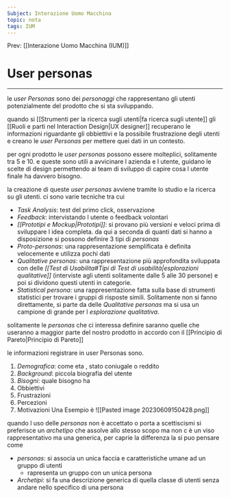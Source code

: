 ```yaml
---
Subject: Interazione Uomo Macchina
topic: nota
tags: IUM
---
```


Prev: [[Interazione Uomo Macchina (IUM)]]

# User personas
---
le _user Personas_ sono dei _personaggi_ che rappresentano gli utenti potenzialmente del prodotto che si sta sviluppando.

quando si [[Strumenti per la ricerca sugli utenti|fa ricerca sugli utente]] gli [[Ruoli e parti nel Interaction Design|UX designer]] recuperano le informazioni riguardante gli obbiettivi e la possibile frustrazione degli utenti e creano le _user Personas_ per mettere quei dati in un contesto.

per ogni prodotto le _user personas_ possono essere molteplici, solitamente tra 5 e 10. e queste sono utili a avvicinare l azienda e l utente, guidano le scelte di design permettendo ai team di sviluppo di capire cosa l utente finale ha davvero bisogno.


la creazione di queste _user personas_ avviene tramite lo studio e la ricerca su gli utenti. ci sono varie tecniche tra cui 
- _Task Analysis_: test del primo click, osservazione
- _Feedback_: intervistando l utente o feedback volontari
- _[[Prototipi e Mockup|Prototipi]]_: si provano più versioni e veloci prima di sviluppare l idea completa.
da qui a seconda di quanti dati si hanno a disposizione si possono definire 3 tipi di _personas_
- _Proto-personas_: una rappresentazione semplificata è definita velocemente e utilizza pochi dati
- _Qualitative personas_: una rappresentazione più approfondita sviluppata con delle _[[Test di Usabilita#Tipi di Test di usabilità|esplorazioni qualitative]]_ (interviste agli utenti solitamente dalle 5 alle 30 persone) e poi si dividono questi utenti in categorie.
- _Statistical persona_: una rappresentazione fatta sulla base di strumenti statistici per trovare i gruppi di risposte simili. Solitamente non si fanno direttamente, si parte da delle _Qualitative personas_ ma si usa un campione di grande per l _esplorazione qualitativa_.

solitamente le _personas_ che ci interessa definire saranno quelle che useranno a maggior parte del nostro prodotto in accordo con il [[Principio di Pareto|Principio di Pareto]]

le informazioni registrare in user Personas sono.
1. _Demografica_: come eta , stato coniugale o reddito
2. _Background_: piccola biografia del utente
3. _Bisogni_: quale bisogno ha 
4. Obbiettivi
5. Frustrazioni
6. Percezioni
7. Motivazioni
Una Esempio è
![[Pasted image 20230609150428.png]]

quando l uso delle _personas_ non è accettato o porta a scettiscismi si preferisce un _archetipo_ che assolve allo stesso scopo ma non c è un viso rappresentativo ma una generica, per caprie la differenza la si puo pensare come 
- _personas_: si associa un unica faccia e caratteristiche umane ad un gruppo di utenti
	- rapresenta un gruppo con un unica persona
- _Archetipi_: si fa una descrizione generica di quella classe di utenti senza andare nello specifico di una persona
 



